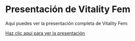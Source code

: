 
# Presentación de Vitality Fem

Aquí puedes ver la presentación completa de Vitality Fem:

[Haz clic aquí para ver la presentación](https://docs.google.com/presentation/d/1zIhSSV_boGjh7b2MyXPBhN4OIG_4KLKImh_-oo6WX3s/edit?usp=sharing)

